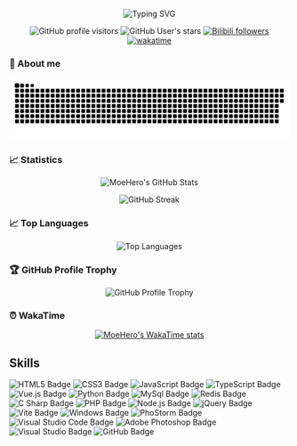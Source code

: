 <div align="center">

  ![Typing SVG](https://readme-typing-svg.demolab.com?font=Fira+Code&size=24&duration=3000&pause=1500&center=true&vCenter=true&random=false&width=580&height=45&separator=%3C&lines=%22Hi+%F0%9F%91%8B%2C+I'm+MoeHero%22%3Cconsole.log(%22Hi+%F0%9F%91%8B%2C+I'm+MoeHero%22);%3CConsole.WriteLine(%22Hi+%F0%9F%91%8B%2C+I'm+MoeHero%22);%3Cecho+%22Hi+%F0%9F%91%8B%2C+I'm+MoeHero%22;)

  ![GitHub profile visitors](https://img.shields.io/badge/dynamic/json?url=https%3A%2F%2Fhits.dwyl.com%2FMoeHero%2FMoeHero.json&query=%24.message&logo=github&label=visitors&labelColor=010409&color=555)
  ![GitHub User's stars](https://img.shields.io/github/stars/MoeHero?style=flat&logo=github&label=stars&labelColor=010409&color=555)
  [![Bilibili followers](https://img.shields.io/badge/dynamic/json?url=https%3A%2F%2Fapi.spencerwoo.com%2Fsubstats%2F%3Fsource%3Dbilibili%26queryKey%3D5707552&query=%24.data.totalSubs&style=flat&logo=bilibili&logoColor=FFF&label=followers&labelColor=FB7299&color=555)](https://space.bilibili.com/5707552)
  [![wakatime](https://img.shields.io/badge/dynamic/json?url=https%3A%2F%2Fwakatime.com%2Fapi%2Fv1%2Fusers%2FMoeHero%2Fstats&query=%24.data.human_readable_total&style=flat&logo=wakatime&logoColor=FFF&label=wakatime&labelColor=000&color=555)](https://wakatime.com/@MoeHero)
</div>

### 🤔 About me
<div align="center">
  <picture>
    <source media="(prefers-color-scheme: dark)" srcset="https://raw.githubusercontent.com/MoeHero/MoeHero/output/github-contribution-grid-snake-dark.svg" />
    <source media="(prefers-color-scheme: light)" srcset="https://raw.githubusercontent.com/MoeHero/MoeHero/output/github-contribution-grid-snake.svg" />
    <img alt="github-snake" src="https://raw.githubusercontent.com/MoeHero/MoeHero/output/github-contribution-grid-snake.svg" />
  </picture>
</div>

### 📈 Statistics
<div align="center">

  ![MoeHero's GitHub Stats](https://github-readme-stats-delta-roan.vercel.app/api?username=MoeHero&show_icons=true&hide_title=true&theme=github_dark)
  
  ![GitHub Streak](https://streak-stats.demolab.com?user=MoeHero&theme=github-dark-blue&card_width=466)
</div>

### 📈 Top Languages
<div align="center">

![Top Languages](https://github-readme-stats-delta-roan.vercel.app/api/top-langs/?username=MoeHero&layout=compact&langs_count=6&hide_title=true&theme=github_dark)
</div>

### 🏆 GitHub Profile Trophy
<div align="center">

![GitHub Profile Trophy](https://github-profile-trophy.vercel.app/?username=MoeHero&theme=onestar&row=2&column=4&margin-w=8&margin-h=8)
</div>

### ⏰ WakaTime
<div align="center">

[![MoeHero's WakaTime stats](https://github-readme-stats-delta-roan.vercel.app/api/wakatime?username=MoeHero&langs_count=6&theme=github_dark)](https://wakatime.com/@MoeHero)
</div>

## Skills
![HTML5 Badge](https://img.shields.io/badge/HTML5-E34F26?logo=html5&logoColor=fff&style=flat)
![CSS3 Badge](https://img.shields.io/badge/CSS3-1572B6?logo=css3&logoColor=fff&style=flat)
![JavaScript Badge](https://img.shields.io/badge/JavaScript-F7DF1E?logo=javascript&logoColor=000&style=flat)
![TypeScript Badge](https://img.shields.io/badge/TypeScript-3178C6?logo=typescript&logoColor=fff&style=flat)
![Vue.js Badge](https://img.shields.io/badge/Vue.js-4FC08D?logo=vuedotjs&logoColor=fff&style=flat)
![Python Badge](https://img.shields.io/badge/Python-3776AB?logo=python&logoColor=fff&style=flat)
![MySql Badge](https://img.shields.io/badge/MySql-092E20?logo=mysql&logoColor=fff&style=flat)
![Redis Badge](https://img.shields.io/badge/Redis-092E20?logo=redis&logoColor=fff&style=flat)
![C Sharp Badge](https://img.shields.io/badge/C%20Sharp-239120?logo=csharp&logoColor=fff&style=flat)
![PHP Badge](https://img.shields.io/badge/PHP-777BB4?logo=php&logoColor=fff&style=flat)
![Node.js Badge](https://img.shields.io/badge/Node.js-393?logo=nodedotjs&logoColor=fff&style=flat)
![jQuery Badge](https://img.shields.io/badge/jQuery-0769AD?logo=jquery&logoColor=fff&style=flat)
![Vite Badge](https://img.shields.io/badge/Vite-646CFF?logo=vite&logoColor=fff&style=flat)
![Windows Badge](https://img.shields.io/badge/Windows-0078D6?logo=windows&logoColor=fff&style=flat)
![PhoStorm Badge](https://img.shields.io/badge/PhoStorm-0078D6?logo=phpstorm&logoColor=fff&style=flat)
![Visual Studio Code Badge](https://img.shields.io/badge/Visual%20Studio%20Code-007ACC?logo=visualstudiocode&logoColor=fff&style=flat)
![Adobe Photoshop Badge](https://img.shields.io/badge/Adobe%20Photoshop-31A8FF?logo=adobephotoshop&logoColor=fff&style=flat)
![Visual Studio Badge](https://img.shields.io/badge/Visual%20Studio-5C2D91?logo=visualstudio&logoColor=fff&style=flat)
![GitHub Badge](https://img.shields.io/badge/GitHub-181717?logo=github&logoColor=fff&style=flat)
